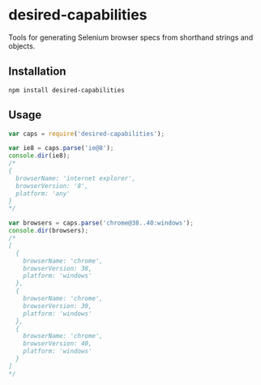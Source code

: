 # desired-capabilities

Tools for generating Selenium browser specs from shorthand strings and objects.

## Installation

```
npm install desired-capabilities
```

## Usage

```js
var caps = require('desired-capabilities');

var ie8 = caps.parse('ie@8');
console.dir(ie8);
/*
{
  browserName: 'internet explorer',
  browserVersion: '8',
  platform: 'any'
}
*/

var browsers = caps.parse('chrome@38..40:windows');
console.dir(browsers);
/*
[
  {
    browserName: 'chrome',
    browserVersion: 38,
    platform: 'windows'
  },
  {
    browserName: 'chrome',
    browserVersion: 39,
    platform: 'windows'
  },
  {
    browserName: 'chrome',
    browserVersion: 40,
    platform: 'windows'
  }
]
*/
```
